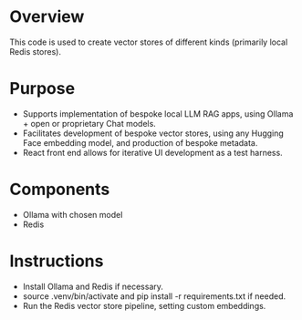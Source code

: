 # Overview
This code is used to create vector stores of different kinds (primarily local Redis stores).

# Purpose
- Supports implementation of bespoke local LLM RAG apps, using Ollama + open or proprietary Chat models.
- Facilitates development of bespoke vector stores, using any Hugging Face embedding model, and production of bespoke metadata.
- React front end allows for iterative UI development as a test harness.

# Components
- Ollama with chosen model
- Redis

# Instructions
- Install Ollama and Redis if necessary.
- source .venv/bin/activate and pip install -r requirements.txt if needed.
- Run the Redis vector store pipeline, setting custom embeddings.


